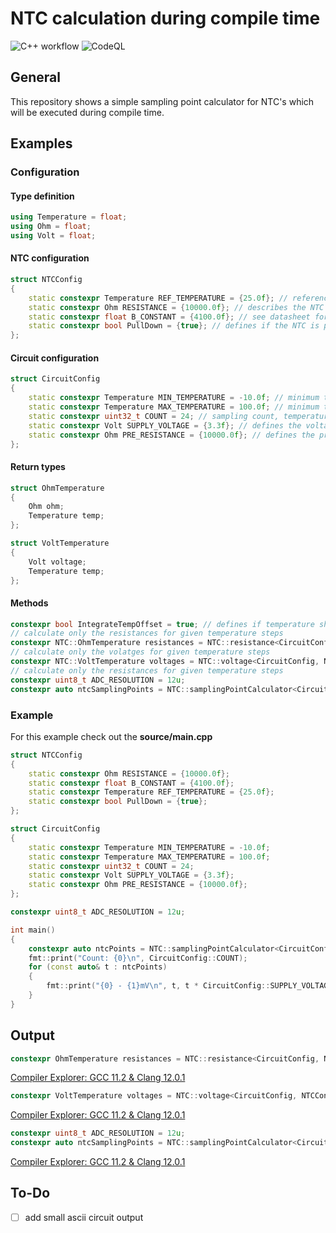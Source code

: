 # NTC calculation during compile time

![C++ workflow](https://github.com/StephanKa/ntc_sample_calculator/actions/workflows/build_cmake.yml/badge.svg)
![CodeQL](https://github.com/StephanKa/ntc_sample_calculator/workflows/CodeQL/badge.svg)

## General

This repository shows a simple sampling point calculator for NTC's which will be executed during compile time.

## Examples

### Configuration

#### Type definition

```c++
using Temperature = float;
using Ohm = float;
using Volt = float;
```

#### NTC configuration

```c++
struct NTCConfig
{
    static constexpr Temperature REF_TEMPERATURE = {25.0f}; // reference temperature (see datasheet)
    static constexpr Ohm RESISTANCE = {10000.0f}; // describes the NTC at defined REF_TEMPERATURE
    static constexpr float B_CONSTANT = {4100.0f}; // see datasheet for beta constant
    static constexpr bool PullDown = {true}; // defines if the NTC is pull-up <false> or pull-down <true>
};
```

#### Circuit configuration

```c++
struct CircuitConfig
{
    static constexpr Temperature MIN_TEMPERATURE = -10.0f; // minimum temperature for sampling points
    static constexpr Temperature MAX_TEMPERATURE = 100.0f; // minimum temperature for sampling points
    static constexpr uint32_t COUNT = 24; // sampling count, temperature steps will be automatically calculated
    static constexpr Volt SUPPLY_VOLTAGE = {3.3f}; // defines the voltage given
    static constexpr Ohm PRE_RESISTANCE = {10000.0f}; // defines the preseries resistor
};

```

#### Return types

```c++
struct OhmTemperature
{
    Ohm ohm;
    Temperature temp;
};

struct VoltTemperature
{
    Volt voltage;
    Temperature temp;
};
```

#### Methods

```c++
constexpr bool IntegrateTempOffset = true; // defines if temperature shall be compensated to K or leave a °C
// calculate only the resistances for given temperature steps
constexpr NTC::OhmTemperature resistances = NTC::resistance<CircuitConfig, NTCConfig, IntegrateTempOffset>();
// calculate only the volatges for given temperature steps
constexpr NTC::VoltTemperature voltages = NTC::voltage<CircuitConfig, NTCConfig>();
// calculate only the resistances for given temperature steps
constexpr uint8_t ADC_RESOLUTION = 12u;
constexpr auto ntcSamplingPoints = NTC::samplingPointCalculator<CircuitConfig, NTCConfig, ADC_RESOLUTION>();
```

### Example

For this example check out the **source/main.cpp**

```c++
struct NTCConfig
{
    static constexpr Ohm RESISTANCE = {10000.0f};
    static constexpr float B_CONSTANT = {4100.0f};
    static constexpr Temperature REF_TEMPERATURE = {25.0f};
    static constexpr bool PullDown = {true};
};

struct CircuitConfig
{
    static constexpr Temperature MIN_TEMPERATURE = -10.0f;
    static constexpr Temperature MAX_TEMPERATURE = 100.0f;
    static constexpr uint32_t COUNT = 24;
    static constexpr Volt SUPPLY_VOLTAGE = {3.3f};
    static constexpr Ohm PRE_RESISTANCE = {10000.0f};
};

constexpr uint8_t ADC_RESOLUTION = 12u;

int main()
{
    constexpr auto ntcPoints = NTC::samplingPointCalculator<CircuitConfig, NTCConfig, ADC_RESOLUTION>();
    fmt::print("Count: {0}\n", CircuitConfig::COUNT);
    for (const auto& t : ntcPoints)
    {
        fmt::print("{0} - {1}mV\n", t, t * CircuitConfig::SUPPLY_VOLTAGE * 1000.0f / Math::pow(2, ADC_RESOLUTION));
    }
}

```

## Output

```c++
constexpr OhmTemperature resistances = NTC::resistance<CircuitConfig, NTCConfig, IntegrateTempOffset>();
```

[Compiler Explorer: GCC 11.2 & Clang 12.0.1](https://godbolt.org/z/PGxqnM196)

```c++
constexpr VoltTemperature voltages = NTC::voltage<CircuitConfig, NTCConfig>();
```

[Compiler Explorer: GCC 11.2 & Clang 12.0.1](https://godbolt.org/z/479coovdd)

```c++
constexpr uint8_t ADC_RESOLUTION = 12u;
constexpr auto ntcSamplingPoints = NTC::samplingPointCalculator<CircuitConfig, NTCConfig, ADC_RESOLUTION>();
```

[Compiler Explorer: GCC 11.2 & Clang 12.0.1](https://godbolt.org/z/aT6GY7K1Y)

## To-Do

- [ ] add small ascii circuit output 
